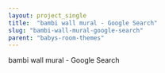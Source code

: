 ```yaml
---
layout: project_single
title:  "bambi wall mural - Google Search"
slug: "bambi-wall-mural-google-search"
parent: "babys-room-themes"
---
```

bambi wall mural - Google Search